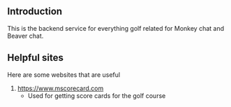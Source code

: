 ## Introduction

This is the backend service for everything golf related for Monkey chat and Beaver chat.

## Helpful sites

Here are some websites that are useful

1. https://www.mscorecard.com 
    * Used for getting score cards for the golf course

